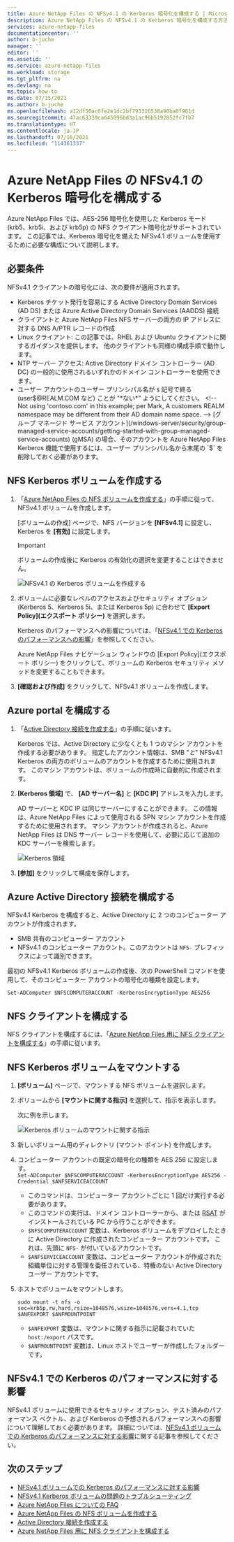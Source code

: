 ```yaml
---
title: Azure NetApp Files の NFSv4.1 の Kerberos 暗号化を構成する | Microsoft Docs
description: Azure NetApp Files の NFSv4.1 の Kerberos 暗号化を構成する方法とそのパフォーマンスへの影響について説明します。
services: azure-netapp-files
documentationcenter: ''
author: b-juche
manager: ''
editor: ''
ms.assetid: ''
ms.service: azure-netapp-files
ms.workload: storage
ms.tgt_pltfrm: na
ms.devlang: na
ms.topic: how-to
ms.date: 07/15/2021
ms.author: b-juche
ms.openlocfilehash: a12df50ac6fe2e1dc2bf793316538a90ba0f901d
ms.sourcegitcommit: 47ac63339ca645096bd3a1ac96b5192852fc7fb7
ms.translationtype: HT
ms.contentlocale: ja-JP
ms.lasthandoff: 07/16/2021
ms.locfileid: "114361337"
---
```

# <a name="configure-nfsv41-kerberos-encryption-for-azure-netapp-files"></a>Azure NetApp Files の NFSv4.1 の Kerberos 暗号化を構成する

Azure NetApp Files では、AES-256 暗号化を使用した Kerberos モード (krb5、krb5i、および krb5p) の NFS クライアント暗号化がサポートされています。 この記事では、Kerberos 暗号化を備えた NFSv4.1 ボリュームを使用するために必要な構成について説明します。

## <a name="requirements"></a>必要条件

NFSv4.1 クライアントの暗号化には、次の要件が適用されます。 

* Kerberos チケット発行を容易にする Active Directory Domain Services (AD DS) または Azure Active Directory Domain Services (AADDS) 接続 
* クライアントと Azure NetApp Files NFS サーバーの両方の IP アドレスに対する DNS A/PTR レコードの作成
* Linux クライアント: この記事では、RHEL および Ubuntu クライアントに関するガイダンスを提供します。  他のクライアントも同様の構成手順で動作します。 
* NTP サーバー アクセス: Active Directory ドメイン コントローラー (AD DC) の一般的に使用されるいずれかのドメイン コントローラーを使用できます。
* ユーザー アカウントのユーザー プリンシパル名が `$` 記号で終る (user$@REALM.COM など) ことが "*ない*" ようにしてください。 <!-- Not using 'contoso.com' in this example; per Mark, A customers REALM namespace may be different from their AD domain name space. -->   
    [グループ マネージド サービス アカウント](/windows-server/security/group-managed-service-accounts/getting-started-with-group-managed-service-accounts) (gMSA) の場合、そのアカウントを Azure NetApp Files Kerberos 機能で使用するには、ユーザー プリンシパル名から末尾の `$` を削除しておく必要があります。


## <a name="create-an-nfs-kerberos-volume"></a>NFS Kerberos ボリュームを作成する

1.  「[Azure NetApp Files の NFS ボリュームを作成する](azure-netapp-files-create-volumes.md)」の手順に従って、NFSv4.1 ボリュームを作成します。   

    [ボリュームの作成] ページで、NFS バージョンを **[NFSv4.1]** に設定し、Kerberos を **[有効]** に設定します。

    > [!IMPORTANT] 
    > ボリュームの作成後に Kerberos の有効化の選択を変更することはできません。

    ![NFSv4.1 の Kerberos ボリュームを作成する](../media/azure-netapp-files/create-kerberos-volume.png)  

2. ボリュームに必要なレベルのアクセスおよびセキュリティ オプション (Kerberos 5、Kerberos 5i、または Kerberos 5p) に合わせて **[Export Policy]\(エクスポート ポリシー\)** を選択します。   

    Kerberos のパフォーマンスへの影響については、「[NFSv4.1 での Kerberos のパフォーマンスへの影響](#kerberos_performance)」を参照してください。  

    Azure NetApp Files ナビゲーション ウィンドウの [Export Policy]\(エクスポート ポリシー\) をクリックして、ボリュームの Kerberos セキュリティ メソッドを変更することもできます。

3.  **[確認および作成]** をクリックして、NFSv4.1 ボリュームを作成します。

## <a name="configure-the-azure-portal"></a>Azure portal を構成する 

1.  「[Active Directory 接続を作成する](create-active-directory-connections.md)」の手順に従います。  

    Kerberos では、Active Directory に少なくとも 1 つのマシン アカウントを作成する必要があります。 指定したアカウント情報は、SMB "*と*" NFSv4.1 Kerberos の両方のボリュームのアカウントを作成するために使用されます。 このマシン アカウントは、ボリュームの作成時に自動的に作成されます。

2.  **[Kerberos 領域]** で、 **[AD サーバー名]** と **[KDC IP]** アドレスを入力します。

    AD サーバーと KDC IP は同じサーバーにすることができます。 この情報は、Azure NetApp Files によって使用される SPN マシン アカウントを作成するために使用されます。 マシン アカウントが作成されると、Azure NetApp Files は DNS サーバー レコードを使用して、必要に応じて追加の KDC サーバーを検索します。 

    ![Kerberos 領域](../media/azure-netapp-files/kerberos-realm.png)
 
3.  **[参加]** をクリックして構成を保存します。

## <a name="configure-active-directory-connection"></a>Azure Active Directory 接続を構成する 

NFSv4.1 Kerberos を構成すると、Active Directory に 2 つのコンピューター アカウントが作成されます。
* SMB 共有のコンピューター アカウント
* NFSv4.1 のコンピューター アカウント。このアカウントは `NFS-` プレフィックスによって識別できます。 

最初の NFSv4.1 Kerberos ボリュームの作成後、次の PowerShell コマンドを使用して、そのコンピューター アカウントの暗号化の種類を設定します。

`Set-ADComputer $NFSCOMPUTERACCOUNT -KerberosEncryptionType AES256`

## <a name="configure-the-nfs-client"></a>NFS クライアントを構成する 

NFS クライアントを構成するには、「[Azure NetApp Files 用に NFS クライアントを構成する](configure-nfs-clients.md)」の手順に従います。  

## <a name="mount-the-nfs-kerberos-volume"></a><a name="kerberos_mount"></a>NFS Kerberos ボリュームをマウントする

1. **[ボリューム]** ページで、マウントする NFS ボリュームを選択します。

2. ボリュームから **[マウントに関する指示]** を選択して、指示を表示します。

    次に例を示します。 

    ![Kerberos ボリュームのマウントに関する指示](../media/azure-netapp-files/mount-instructions-kerberos-volume.png)  

3. 新しいボリューム用のディレクトリ (マウント ポイント) を作成します。  

4. コンピューター アカウントの既定の暗号化の種類を AES 256 に設定します。  
    `Set-ADComputer $NFSCOMPUTERACCOUNT -KerberosEncryptionType AES256 -Credential $ANFSERVICEACCOUNT`

    * このコマンドは、コンピューター アカウントごとに 1 回だけ実行する必要があります。
    * このコマンドの実行は、ドメイン コントローラーから、または [RSAT](https://support.microsoft.com/help/2693643/remote-server-administration-tools-rsat-for-windows-operating-systems) がインストールされている PC から行うことができます。 
    * `$NFSCOMPUTERACCOUNT` 変数は、Kerberos ボリュームをデプロイしたときに Active Directory に作成されたコンピューター アカウントです。 これは、先頭に `NFS-` が付いているアカウントです。 
    * `$ANFSERVICEACCOUNT` 変数は、コンピューター アカウントが作成された組織単位に対する管理を委任されている、特権のない Active Directory ユーザー アカウントです。 

5. ホストでボリュームをマウントします。 

    `sudo mount -t nfs -o sec=krb5p,rw,hard,rsize=1048576,wsize=1048576,vers=4.1,tcp $ANFEXPORT $ANFMOUNTPOINT`

    * `$ANFEXPORT` 変数は、マウントに関する指示に記載されていた `host:/export` パスです。
    * `$ANFMOUNTPOINT` 変数は、Linux ホストでユーザーが作成したフォルダーです。

## <a name="performance-impact-of-kerberos-on-nfsv41"></a><a name="kerberos_performance"></a>NFSv4.1 での Kerberos のパフォーマンスに対する影響 

NFSv4.1 ボリュームに使用できるセキュリティ オプション、テスト済みのパフォーマンス ベクトル、および Kerberos の予想されるパフォーマンスへの影響について理解しておく必要があります。 詳細については、[NFSv4.1 ボリュームでの Kerberos のパフォーマンスに対する影響](performance-impact-kerberos.md)に関する記事を参照してください。  

## <a name="next-steps"></a>次のステップ  

* [NFSv4.1 ボリュームでの Kerberos のパフォーマンスに対する影響](performance-impact-kerberos.md)
* [NFSv4.1 Kerberos ボリュームの問題のトラブルシューティング](troubleshoot-nfsv41-kerberos-volumes.md)
* [Azure NetApp Files についての FAQ](azure-netapp-files-faqs.md)
* [Azure NetApp Files の NFS ボリュームを作成する](azure-netapp-files-create-volumes.md)
* [Active Directory 接続を作成する](create-active-directory-connections.md)
* [Azure NetApp Files 用に NFS クライアントを構成する](configure-nfs-clients.md) 
